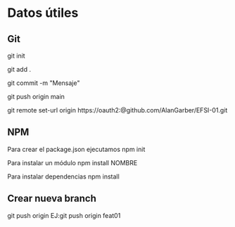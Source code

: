 # Datos útiles
## Git
git init

git add .

git commit -m "Mensaje"

git push origin main

git remote set-url origin https://oauth2:<TOKEN>@github.com/AlanGarber/EFSI-01.git

## NPM
Para crear el package.json ejecutamos npm init

Para instalar un módulo npm install NOMBRE

Para instalar dependencias npm install

## Crear nueva branch
git push origin <NombreRama> EJ:git push origin feat01